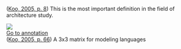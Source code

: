 ([Koo, 2005, p. 8](zotero://select/library/items/TAB9SLLA)) This is the most important definition in the field of architecture study.

![](TAB9SLLA.png)  
[Go to annotation](zotero://open-pdf/library/items/7LPJY6MS?page=66&annotation=EXD3LQ3V)  
([Koo, 2005, p. 66](zotero://select/library/items/TAB9SLLA)) A 3x3 matrix for modeling languages